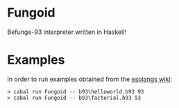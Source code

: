 # Fungoid
Befunge-93 interpreter written in Haskell!

# Examples
In order to run examples obtained from the [esolangs wiki](https://esolangs.org/wiki/Befunge):
```
> cabal run Fungoid -- b93\helloworld.b93 93
> cabal run Fungoid -- b93\factorial.b93 93
```
